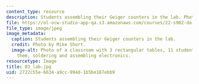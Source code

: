 ```yaml
---
content_type: resource
description: Students assembling their Geiger counters in the lab. Photo by Mike Short.
file: https://ol-ocw-studio-app-qa.s3.amazonaws.com/courses/22-s902-do-it-yourself-diy-geiger-counters-january-iap-2015/2722c55e6634a9cc994d1b5be187ebb9_03_lab.jpg
file_type: image/jpeg
image_metadata:
  caption: Students assembling their Geiger counters in the lab.
  credit: Photo by Mike Short.
  image-alt: Photo of a classroom with 3 rectangular tables, 11 students seated around
    them, soldering and assembling electronics.
resourcetype: Image
title: 03_lab.jpg
uid: 2722c55e-6634-a9cc-994d-1b5be187ebb9
---
```

